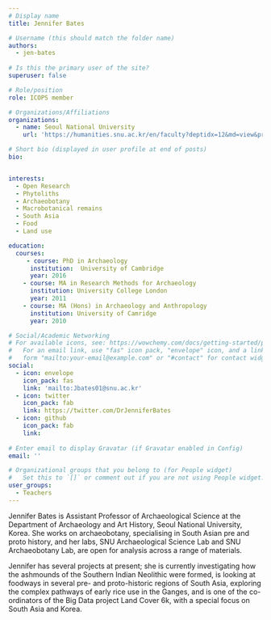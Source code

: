 ```yaml
---
# Display name
title: Jennifer Bates

# Username (this should match the folder name)
authors:
  - jen-bates
  
# Is this the primary user of the site?
superuser: false

# Role/position
role: ICOPS member

# Organizations/Affiliations
organizations:
  - name: Seoul National University 
    url: 'https://humanities.snu.ac.kr/en/faculty?deptidx=12&md=view&profidx=199'

# Short bio (displayed in user profile at end of posts)
bio: 


interests:
  - Open Research
  - Phytoliths
  - Archaeobotany 
  - Macrobotanical remains 
  - South Asia 
  - Food
  - Land use 

education:
  courses:
     - course: PhD in Archaeology
      institution:  University of Cambridge
      year: 2016
    - course: MA in Research Methods for Archaeology
      institution: University College London
      year: 2011
    - course: MA (Hons) in Archaeology and Anthropology
      institution: University of Camridge
      year: 2010

# Social/Academic Networking
# For available icons, see: https://wowchemy.com/docs/getting-started/page-builder/#icons
#   For an email link, use "fas" icon pack, "envelope" icon, and a link in the
#   form "mailto:your-email@example.com" or "#contact" for contact widget.
social:
  - icon: envelope
    icon_pack: fas
    link: 'mailto:Jbates01@snu.ac.kr'
  - icon: twitter
    icon_pack: fab
    link: https://twitter.com/DrJenniferBates
  - icon: github
    icon_pack: fab
    link: 
    
# Enter email to display Gravatar (if Gravatar enabled in Config)
email: ''

# Organizational groups that you belong to (for People widget)
#   Set this to `[]` or comment out if you are not using People widget.
user_groups:
  - Teachers
---
```


Jennifer Bates is Assistant Professor of Archaeological Science at the Department of Archaeology and Art History, Seoul National University, Korea. She works on archaeobotany, specialising in South Asian pre and proto history, and her labs, SNU Archaeological Science Lab and SNU Archaeobotany Lab, are open for analysis across a range of materials. 

Jennifer has several projects at present; she is currently investigating how the ashmounds of the Southern Indian Neolithic were formed, is looking at foodways in several pre- and proto-historic regions of South Asia, exploring the complex pathways of early rice use in the Ganges, and is one of the co-ordinators of the Big Data project Land Cover 6k, with a special focus on South Asia and Korea. 
